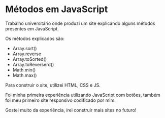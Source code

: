# Métodos em JavaScript

Trabalho universitário onde produzi um site explicando alguns métodos presentes em JavaScript.

Os métodos explicados são:
- Array.sort()
- Array.reverse
- Array.toSorted()
- Array.toReverserd()
- Math.min()
- Math.max()

Para construir o site, utilizei HTML, CSS e JS.

Foi minha primeira experiência utilizando JavaScript com botões, também foi meu primeiro site responsivo codificado por mim.

Gostei muito da experiência, irei construir mais sites no futuro!
